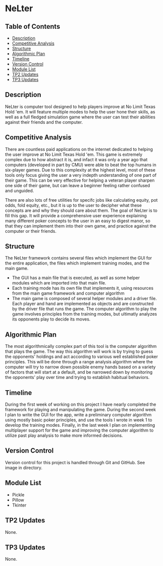 # NeLter <!-- omit in toc -->

## Table of Contents <!-- omit in toc -->

- [Description](#description)
- [Competitive Analysis](#competitive-analysis)
- [Structure](#structure)
- [Algorithmic Plan](#algorithmic-plan)
- [Timeline](#timeline)
- [Version Control](#version-control)
- [Module List](#module-list)
- [TP2 Updates](#tp2-updates)
- [TP3 Updates](#tp3-updates)

## Description

NeLter is computer tool designed to help players improve at No Limit Texas Hold 'em.
It will feature multiple modes to help the user hone their skills, as well as a full fledged simulation game where the user can test their abilities against their friends and the computer.

## Competitive Analysis

There are countless paid applications on the internet dedicated to helping the user improve at No Limit Texas Hold 'em. This game is extremely complex due to how abstract it is, and infact it was only a year ago that computers (developed in part by CMU) were able to beat the top humans in six-player games. Due to this complexity at the highest level, most of these tools only focus giving the user a very indepth understanding of one part of their game. This can be very effective for helping a veteran player sharpen one side of their game, but can leave a beginner feeling rather confused and unguided.

There are also lots of free utilities for specifc jobs like calculating equity, pot odds, fold equity, etc., but it is up to the user to decipher what these concepts are and why they should care about them. The goal of NeLter is to fill this gap. It will provide a comprehensive user experience explaining many different poker concepts to the user in an easy to digest manor, so that they can implement them into their own game, and practice against the computer or their friends.

## Structure

The NeLter framework contains several files which implement the GUI for the entire application, the files which implement training modes, and the main game. 

- The GUI has a main file that is executed, as well as some helper modules which are imported into that main file.
- Each training mode has its own file that implements it, using resources from the main game framework and computer algorithm
- The main game is composed of several helper modules and a driver file. Each player and hand are implemented as objects and are constructed by the driver file that runs the game. The computer algorithm to play the game involves principles from the training modes, but ultimatly analyzes its opponents play to decide its moves.

## Algorithmic Plan

The most algorithmically complex part of this tool is the computer algorithm that plays the game. The way this algorithm will work is by trying to guess the opponents' holdings and act according to various well established poker principles. This will be done through a range analysis algorithm where the computer will try to narrow down possible enemy hands based on a variety of factors that will start at a default, and be narrowed down by monitoring the opponents' play over time and trying to establish habitual behaviors.

## Timeline

During the first week of working on this project I have nearly completed the framework for playing and manipulating the game. During the second week I plan to write the GUI for the app, write a preliminary computer algorithm using mostly basic poker principles, and use the tools I wrote in week 1 to develop the training modes. Finally, in the last week I plan on implementing multiplayer support for the game and improving the computer algorithm to utilize past play analysis to make more informed decisions. 

## Version Control

Version control for this project is handled through Git and GitHub. See image in directory.

## Module List

- Pickle
- Pillow
- Tkinter

## TP2 Updates

None.

## TP3 Updates

None.
